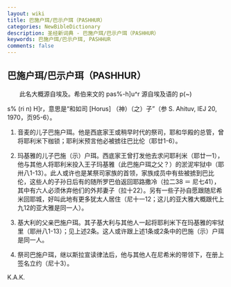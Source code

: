 ```yaml
---
layout: wiki
title: 巴施户珥/巴示户珥（PASHHUR）
categories: NewBibleDictionary
description: 圣经新词典 - 巴施户珥/巴示户珥（PASHHUR）
keywords: 巴施户珥/巴示户珥, PASHHUR
comments: false
---
```


## 巴施户珥/巴示户珥（PASHHUR）

　　此名大概源自埃及。希伯来文的 pas%-h]u^r 源自埃及语的 p(~)

s% (ri n) H]r，意思是“和如司 [Horus] （神）（之）子”（参 S. Ahituv, IEJ 20, 1970，页95-6）。

1. 音麦的儿子巴施户珥。他是西底家王或稍早时代的祭司，耶和华殿的总管，曾将耶利米下枷锁；耶利米预言他必被掳往巴比伦（耶廿1-6）。

2. 玛基雅的儿子巴施（示）户珥。西底家王曾打发他去求问耶利米（耶廿一1），他与其他人将耶利米投入王子玛基雅（此巴施户珥之父？）的淤泥牢狱中（耶卅八1-13）。此人或许也是某祭司家族的首领，家族成员中有些被掳到巴比伦，这些人的子孙日后有的随所罗巴伯返回耶路撒冷（拉二38 ＝ 尼七41），其中有六人必须休弃他们的外邦妻子（拉十22）。另有一些子孙自愿跟随尼希米回耶城，好叫此地有更多犹太人居住（尼十一12；这儿的亚大雅大概跟代上九12的亚大雅是同一人）。

3. 基大利的父亲巴施户珥。其子基大利与其他人一起将耶利米下在玛基雅的牢狱里（耶卅八1-13）；见上述2条。这人或许跟上述1条或2条中的巴施（示）户珥是同一人。

4. 祭司巴施户珥，继以斯拉宣读律法后，他与其他人在尼希米的带领下，在册上签名立约（尼十3）。

K.A.K.








